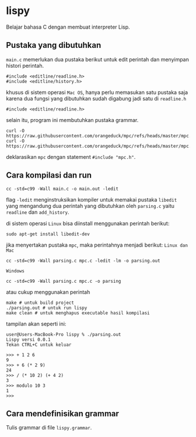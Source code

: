 # lispy
Belajar bahasa C dengan membuat interpreter Lisp.

## Pustaka yang dibutuhkan
`main.c` memerlukan dua pustaka berikut untuk edit perintah dan menyimpan histori perintah.

```
#include <editline/readline.h>
#include <editline/history.h>
```

khusus di sistem operasi `Mac OS`, hanya perlu memasukan satu pustaka saja karena dua fungsi yang dibutuhkan sudah digabung jadi satu di `readline.h`

```
#include <editline/readline.h>
```

selain itu, program ini membutuhkan pustaka grammar.
```
curl -O https://raw.githubusercontent.com/orangeduck/mpc/refs/heads/master/mpc.h
curl -O https://raw.githubusercontent.com/orangeduck/mpc/refs/heads/master/mpc.c
```

deklarasikan `mpc` dengan statement `#include "mpc.h"`.

## Cara kompilasi dan run
```
cc -std=c99 -Wall main.c -o main.out -ledit
```
flag `-ledit` menginstruksikan kompiler untuk memakai pustaka `libedit` yang mengandung dua perintah yang dibutuhkan oleh `parsing.c` yaitu `readline` dan `add_history`.

di sistem operasi `Linux` bisa diinstall menggunakan perintah berikut:
```
sudo apt-get install libedit-dev
```

jika menyertakan pustaka `mpc`, maka perintahnya menjadi berikut:
`Linux dan Mac`
```
cc -std=c99 -Wall parsing.c mpc.c -ledit -lm -o parsing.out
```

`Windows`
```
cc -std=c99 -Wall parsing.c mpc.c -o parsing
```

atau cukup menggunakan perintah
```
make # untuk build project
./parsing.out # untuk run lispy
make clean # untuk menghapus executable hasil kompilasi
```

tampilan akan seperti ini:
```
user@Users-MacBook-Pro lispy % ./parsing.out 
Lispy versi 0.0.1
Tekan CTRL+C untuk keluar

>>> + 1 2 6
9
>>> + 6 (* 2 9)
24
>>> / (* 10 2) (+ 4 2)
3
>>> modulo 10 3
1
>>> 
```

## Cara mendefinisikan grammar
Tulis grammar di file `lispy.grammar`. 